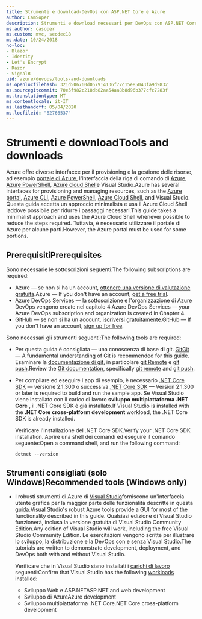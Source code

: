 ```yaml
---
title: Strumenti e download-DevOps con ASP.NET Core e Azure
author: CamSoper
description: Strumenti e download necessari per DevOps con ASP.NET Core e Azure.
ms.author: casoper
ms.custom: mvc, seodec18
ms.date: 10/24/2018
no-loc:
- Blazor
- Identity
- Let's Encrypt
- Razor
- SignalR
uid: azure/devops/tools-and-downloads
ms.openlocfilehash: 321d506760d057914136f77c15e85043fa9d9832
ms.sourcegitcommit: 70e5f982c218db82aa54aa8b8d96b377cfc7283f
ms.translationtype: MT
ms.contentlocale: it-IT
ms.lasthandoff: 05/04/2020
ms.locfileid: "82766537"
---
```

# <a name="tools-and-downloads"></a><span data-ttu-id="1ce4a-103">Strumenti e download</span><span class="sxs-lookup"><span data-stu-id="1ce4a-103">Tools and downloads</span></span>

<span data-ttu-id="1ce4a-104">Azure offre diverse interfacce per il provisioning e la gestione delle risorse, ad esempio [portale di Azure](https://portal.azure.com), l'interfaccia della riga di comando di [Azure](/cli/azure/), [Azure PowerShell](/powershell/azure/overview), [Azure cloud Shell](https://shell.azure.com/bash)e Visual Studio.</span><span class="sxs-lookup"><span data-stu-id="1ce4a-104">Azure has several interfaces for provisioning and managing resources, such as the [Azure portal](https://portal.azure.com), [Azure CLI](/cli/azure/), [Azure PowerShell](/powershell/azure/overview), [Azure Cloud Shell](https://shell.azure.com/bash), and Visual Studio.</span></span> <span data-ttu-id="1ce4a-105">Questa guida accetta un approccio minimalista e usa il Azure Cloud Shell laddove possibile per ridurre i passaggi necessari.</span><span class="sxs-lookup"><span data-stu-id="1ce4a-105">This guide takes a minimalist approach and uses the Azure Cloud Shell whenever possible to reduce the steps required.</span></span> <span data-ttu-id="1ce4a-106">Tuttavia, è necessario utilizzare il portale di Azure per alcune parti.</span><span class="sxs-lookup"><span data-stu-id="1ce4a-106">However, the Azure portal must be used for some portions.</span></span>

## <a name="prerequisites"></a><span data-ttu-id="1ce4a-107">Prerequisiti</span><span class="sxs-lookup"><span data-stu-id="1ce4a-107">Prerequisites</span></span>

<span data-ttu-id="1ce4a-108">Sono necessarie le sottoscrizioni seguenti:</span><span class="sxs-lookup"><span data-stu-id="1ce4a-108">The following subscriptions are required:</span></span>

* <span data-ttu-id="1ce4a-109">Azure &mdash; se non si ha un account, [ottenere una versione di valutazione gratuita](https://azure.microsoft.com/free/).</span><span class="sxs-lookup"><span data-stu-id="1ce4a-109">Azure &mdash; If you don't have an account, [get a free trial](https://azure.microsoft.com/free/).</span></span>
* <span data-ttu-id="1ce4a-110">Azure DevOps Services &mdash; la sottoscrizione e l'organizzazione di Azure DevOps vengono create nel capitolo 4.</span><span class="sxs-lookup"><span data-stu-id="1ce4a-110">Azure DevOps Services &mdash; your Azure DevOps subscription and organization is created in Chapter 4.</span></span>
* <span data-ttu-id="1ce4a-111">GitHub &mdash; se non si ha un account, [iscriversi gratuitamente](https://github.com/join).</span><span class="sxs-lookup"><span data-stu-id="1ce4a-111">GitHub &mdash; If you don't have an account, [sign up for free](https://github.com/join).</span></span>

<span data-ttu-id="1ce4a-112">Sono necessari gli strumenti seguenti:</span><span class="sxs-lookup"><span data-stu-id="1ce4a-112">The following tools are required:</span></span>

* <span data-ttu-id="1ce4a-113">Per questa guida è consigliata &mdash; una conoscenza di base di git. [Git](https://git-scm.com/downloads)</span><span class="sxs-lookup"><span data-stu-id="1ce4a-113">[Git](https://git-scm.com/downloads) &mdash; A fundamental understanding of Git is recommended for this guide.</span></span> <span data-ttu-id="1ce4a-114">Esaminare la [documentazione di git](https://git-scm.com/doc), in particolare [git Remote](https://git-scm.com/docs/git-remote) e [git push](https://git-scm.com/docs/git-push).</span><span class="sxs-lookup"><span data-stu-id="1ce4a-114">Review the [Git documentation](https://git-scm.com/doc), specifically [git remote](https://git-scm.com/docs/git-remote) and [git push](https://git-scm.com/docs/git-push).</span></span>
* <span data-ttu-id="1ce4a-115">Per compilare ed eseguire l'app di esempio, è necessario [.NET Core SDK](https://dotnet.microsoft.com/download/) &mdash; versione 2.1.300 o successiva.</span><span class="sxs-lookup"><span data-stu-id="1ce4a-115">[.NET Core SDK](https://dotnet.microsoft.com/download/) &mdash; Version 2.1.300 or later is required to build and run the sample app.</span></span> <span data-ttu-id="1ce4a-116">Se Visual Studio viene installato con il carico di lavoro **sviluppo multipiattaforma .NET Core** , il .NET Core SDK è già installato.</span><span class="sxs-lookup"><span data-stu-id="1ce4a-116">If Visual Studio is installed with the **.NET Core cross-platform development** workload, the .NET Core SDK is already installed.</span></span>

    <span data-ttu-id="1ce4a-117">Verificare l'installazione del .NET Core SDK.</span><span class="sxs-lookup"><span data-stu-id="1ce4a-117">Verify your .NET Core SDK installation.</span></span> <span data-ttu-id="1ce4a-118">Aprire una shell dei comandi ed eseguire il comando seguente:</span><span class="sxs-lookup"><span data-stu-id="1ce4a-118">Open a command shell, and run the following command:</span></span>

    ```dotnetcli
    dotnet --version
    ```

## <a name="recommended-tools-windows-only"></a><span data-ttu-id="1ce4a-119">Strumenti consigliati (solo Windows)</span><span class="sxs-lookup"><span data-stu-id="1ce4a-119">Recommended tools (Windows only)</span></span>

* <span data-ttu-id="1ce4a-120">I robusti strumenti di Azure di [Visual Studio](https://visualstudio.microsoft.com)forniscono un'interfaccia utente grafica per la maggior parte delle funzionalità descritte in questa guida.</span><span class="sxs-lookup"><span data-stu-id="1ce4a-120">[Visual Studio](https://visualstudio.microsoft.com)'s robust Azure tools provide a GUI for most of the functionality described in this guide.</span></span> <span data-ttu-id="1ce4a-121">Qualsiasi edizione di Visual Studio funzionerà, inclusa la versione gratuita di Visual Studio Community Edition.</span><span class="sxs-lookup"><span data-stu-id="1ce4a-121">Any edition of Visual Studio will work, including the free Visual Studio Community Edition.</span></span> <span data-ttu-id="1ce4a-122">Le esercitazioni vengono scritte per illustrare lo sviluppo, la distribuzione e la DevOps con e senza Visual Studio.</span><span class="sxs-lookup"><span data-stu-id="1ce4a-122">The tutorials are written to demonstrate development, deployment, and DevOps both with and without Visual Studio.</span></span>

  <span data-ttu-id="1ce4a-123">Verificare che in Visual Studio siano installati i [carichi di lavoro](/visualstudio/install/modify-visual-studio) seguenti:</span><span class="sxs-lookup"><span data-stu-id="1ce4a-123">Confirm that Visual Studio has the following [workloads](/visualstudio/install/modify-visual-studio) installed:</span></span>

  * <span data-ttu-id="1ce4a-124">Sviluppo Web e ASP.NET</span><span class="sxs-lookup"><span data-stu-id="1ce4a-124">ASP.NET and web development</span></span>
  * <span data-ttu-id="1ce4a-125">Sviluppo di Azure</span><span class="sxs-lookup"><span data-stu-id="1ce4a-125">Azure development</span></span>
  * <span data-ttu-id="1ce4a-126">Sviluppo multipiattaforma .NET Core</span><span class="sxs-lookup"><span data-stu-id="1ce4a-126">.NET Core cross-platform development</span></span>

